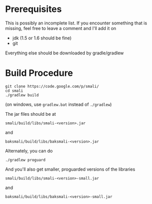 # Prerequisites #

This is possibly an incomplete list. If you encounter something that is missing, feel free to leave a comment and I'll add it on

  * jdk (1.5 or 1.6 should be fine)
  * git

Everything else should be downloaded by gradle/gradlew

# Build Procedure #

```
git clone https://code.google.com/p/smali/
cd smali
./gradlew build
```

(on windows, use `gradlew.bat` instead of `./gradlew`)

The jar files should be at

`smali/build/libs/smali-<version>.jar`

and

`baksmali/build/libs/baksmali-<version>.jar`

Alternately, you can do

```
./gradlew proguard
```

And you'll also get smaller, proguarded versions of the libraries

`smali/build/libs/smali-<version>-small.jar`

and

`baksmali/build/libs/baksmali-<version>-small.jar`